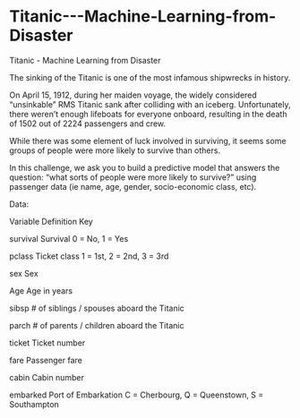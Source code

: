 # Titanic---Machine-Learning-from-Disaster
Titanic - Machine Learning from Disaster

The sinking of the Titanic is one of the most infamous shipwrecks in history.

On April 15, 1912, during her maiden voyage, the widely considered “unsinkable” RMS Titanic sank after colliding with an iceberg. Unfortunately, there weren’t enough lifeboats for everyone onboard, resulting in the death of 1502 out of 2224 passengers and crew.

While there was some element of luck involved in surviving, it seems some groups of people were more likely to survive than others.

In this challenge, we ask you to build a predictive model that answers the question: “what sorts of people were more likely to survive?” using passenger data (ie name, age, gender, socio-economic class, etc).

Data:

Variable	   Definition   	Key

survival   	Survival   	0 = No, 1 = Yes

pclass	   Ticket class	   1 = 1st, 2 = 2nd, 3 = 3rd

sex	  Sex	

Age	   Age     in years	

sibsp      	# of siblings / spouses aboard the Titanic	

parch	     # of parents / children aboard the Titanic	

ticket	    Ticket number	

fare	    Passenger fare	

cabin	    Cabin number	

embarked	    Port of Embarkation	C = Cherbourg, Q = Queenstown, S = Southampton
